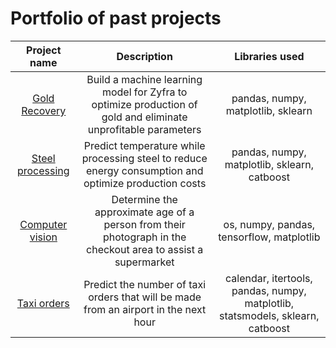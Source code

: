 # Portfolio of past projects

|**Project name**       |**Description**   |**Libraries used** |
|:---------------------:|:----------------:|:-----------------:|
|[Gold Recovery](https://github.com/augusthaze/data-science-projects/tree/main/gold-recovery)|Build a machine learning model for Zyfra to optimize production of gold and eliminate unprofitable parameters|pandas, numpy, matplotlib, sklearn|
|[Steel processing](https://github.com/augusthaze/data-science-projects/tree/main/steel-processing)|Predict temperature while processing steel to reduce energy consumption and optimize production costs|pandas, numpy, matplotlib, sklearn, catboost|
|[Computer vision](https://github.com/augusthaze/data-science-projects/blob/main/computer-vision/computer_vision_project.ipynb)|Determine the approximate age of a person from their photograph in the checkout area to assist a supermarket|os, numpy, pandas, tensorflow, matplotlib|
|[Taxi orders](https://github.com/augusthaze/data-science-projects/tree/main/time-series-taxi-orders)|Predict the number of taxi orders that will be made from an airport in the next hour|calendar, itertools, pandas, numpy, matplotlib, statsmodels, sklearn, catboost|
